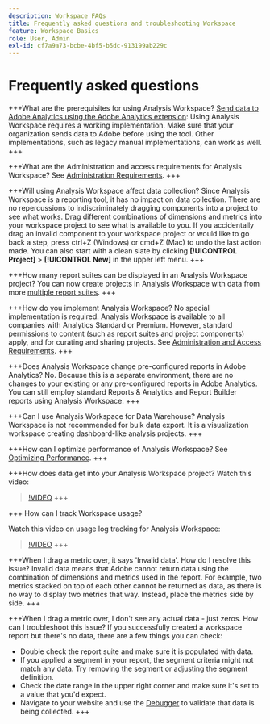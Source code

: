 ```yaml
---
description: Workspace FAQs
title: Frequently asked questions and troubleshooting Workspace
feature: Workspace Basics
role: User, Admin
exl-id: cf7a9a73-bcbe-4bf5-b5dc-913199ab229c
---
```

# Frequently asked questions

+++What are the prerequisites for using Analysis Workspace?
[Send data to Adobe Analytics using the Adobe Analytics extension](/help/implement/launch/validate-publish-prod.md): Using Analysis Workspace requires a working implementation. Make sure that your organization sends data to Adobe before using the tool. Other implementations, such as legacy manual implementations, can work as well.
+++

+++What are the Administration and access requirements for Analysis Workspace?
See [Administration Requirements](/help/analyze/analysis-workspace/workspace-faq/frequently-asked-questions-analysis-workspace.md).
+++

+++Will using Analysis Workspace affect data collection?
Since Analysis Workspace is a reporting tool, it has no impact on data collection. There are no repercussions to indiscriminately dragging components into a project to see what works. Drag different combinations of dimensions and metrics into your workspace project to see what is available to you. If you accidentally drag an invalid component to your workspace project or would like to go back a step, press ctrl+Z (Windows) or cmd+Z (Mac) to undo the last action made. You can also start with a clean slate by clicking **[!UICONTROL Project]** > **[!UICONTROL New]** in the upper left menu.
+++

+++How many report suites can be displayed in an Analysis Workspace project?
You can now create projects in Analysis Workspace with data from more [multiple report suites](https://experienceleague.adobe.com/docs/analytics/analyze/analysis-workspace/build-workspace-project/multiple-report-suites.html).
+++

+++How do you implement Analysis Workspace?
No special implementation is required. Analysis Workspace is available to all companies with Analytics Standard or Premium. However, standard permissions to content (such as report suites and project components) apply, and for curating and sharing projects. See [Administration and Access Requirements](/help/analyze/analysis-workspace/workspace-faq/frequently-asked-questions-analysis-workspace.md).
+++

+++Does Analysis Workspace change pre-configured reports in Adobe Analytics?
No. Because this is a separate environment, there are no changes to your existing or any pre-configured reports in Adobe Analytics. You can still employ standard Reports & Analytics and Report Builder reports using Analysis Workspace.
+++

+++Can I use Analysis Workspace for Data Warehouse?
Analysis Workspace is not recommended for bulk data export. It is a visualization workspace creating dashboard-like analysis projects.
+++

+++How can I optimize performance of Analysis Workspace?
See [Optimizing Performance](/help/analyze/analysis-workspace/workspace-faq/optimizing-performance.md).
+++

+++How does data get into your Analysis Workspace project?
Watch this video:

>[!VIDEO](https://video.tv.adobe.com/v/31072/?quality=12)
+++

+++ How can I track Workspace usage?

Watch this video on usage log tracking for Analysis Workspace:

>[!VIDEO](https://video.tv.adobe.com/v/29768/?quality=12)
+++

+++When I drag a metric over, it says 'Invalid data'. How do I resolve this issue?
Invalid data means that Adobe cannot return data using the combination of dimensions and metrics used in the report. For example, two metrics stacked on top of each other cannot be returned as data, as there is no way to display two metrics that way. Instead, place the metrics side by side.
+++

+++When I drag a metric over, I don't see any actual data - just zeros. How can I troubleshoot this issue?
If you successfully created a workspace report but there's no data, there are a few things you can check:

* Double check the report suite and make sure it is populated with data.
* If you applied a segment in your report, the segment criteria might not match any data. Try removing the segment or adjusting the segment definition.
* Check the date range in the upper right corner and make sure it's set to a value that you'd expect.
* Navigate to your website and use the [Debugger](https://experienceleague.adobe.com/docs/debugger/using/experience-cloud-debugger.html) to validate that data is being collected.
+++
